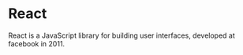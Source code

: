 # React

React is a JavaScript library for building user interfaces, developed at facebook in 2011.
